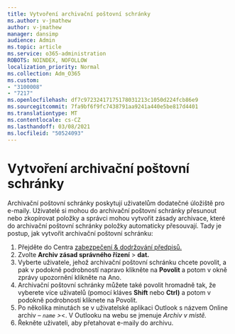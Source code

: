 ```yaml
---
title: Vytvoření archivační poštovní schránky
ms.author: v-jmathew
author: v-jmathew
manager: dansimp
audience: Admin
ms.topic: article
ms.service: o365-administration
ROBOTS: NOINDEX, NOFOLLOW
localization_priority: Normal
ms.collection: Adm_O365
ms.custom:
- "3100008"
- "7217"
ms.openlocfilehash: df7c97232417175178031213c1050d224fcb86e9
ms.sourcegitcommit: 7fa9bf6f9fc7438791aa9241a440e5be817d4401
ms.translationtype: MT
ms.contentlocale: cs-CZ
ms.lasthandoff: 03/08/2021
ms.locfileid: "50524093"
---
```

# <a name="create-an-archive-mailbox"></a>Vytvoření archivační poštovní schránky

Archivační poštovní schránky poskytují uživatelům dodatečné úložiště pro e-maily. Uživatelé si mohou do archivační poštovní schránky přesunout nebo zkopírovat položky a správci mohou vytvořit zásady archivace, které do archivační poštovní schránky položky automaticky přesouvají. Tady je postup, jak vytvořit archivační poštovní schránku:

1. Přejděte do Centra [zabezpečení & dodržování předpisů.]( https://go.microsoft.com/fwlink/p/?linkid=2077143)
2. Zvolte **Archiv zásad správného řízení**  >  **dat.**
3. Vyberte uživatele, jehož archivační poštovní schránku chcete povolit, a pak v  podokně podrobností napravo klikněte na **Povolit** a potom v okně zprávy upozornění klikněte na Ano.
4. Archivační poštovní schránky můžete také povolit hromadně tak, že vyberete  více uživatelů (pomocí kláves **Shift** nebo **Ctrl)** a potom v podokně podrobností kliknete na Povolit.
5. Po několika minutách se v uživatelské aplikaci Outlook s názvem Online archiv *– `name` >*<. V Outlooku na webu se jmenuje *Archiv v místě.*
6. Řekněte uživateli, aby přetahovat e-maily do archivu.
